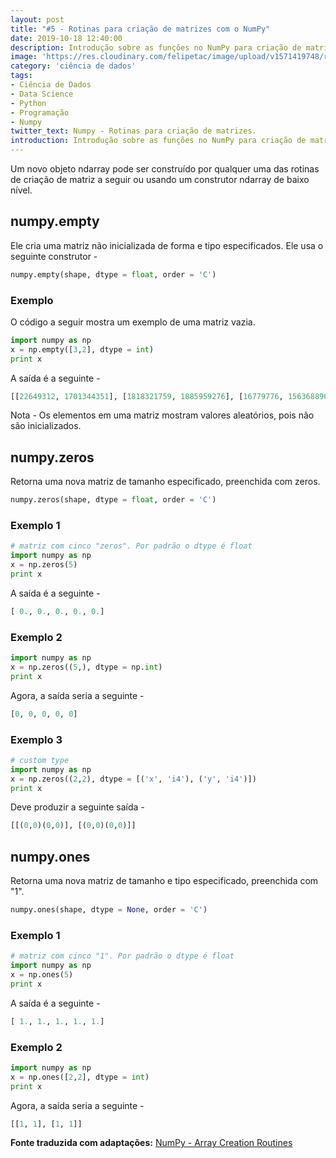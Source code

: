 ```yaml
---
layout: post
title: "#5 - Rotinas para criação de matrizes com o NumPy"
date: 2019-10-18 12:40:00
description: Introdução sobre as funções no NumPy para criação de matrizes.
image: 'https://res.cloudinary.com/felipetac/image/upload/v1571419748/rubrik4_ghyneb.jpg'
category: 'ciência de dados'
tags:
- Ciência de Dados
- Data Science
- Python
- Programação
- Numpy
twitter_text: Numpy - Rotinas para criação de matrizes.
introduction: Introdução sobre as funções no NumPy para criação de matrizes.
---
```


Um novo objeto ndarray pode ser construído por qualquer uma das rotinas de criação de matriz a seguir ou usando um
construtor ndarray de baixo nível.

## numpy.empty

Ele cria uma matriz não inicializada de forma e tipo especificados. Ele usa o seguinte construtor -

```py
numpy.empty(shape, dtype = float, order = 'C')
```

### Exemplo

O código a seguir mostra um exemplo de uma matriz vazia.

```py
import numpy as np
x = np.empty([3,2], dtype = int)
print x
```

A saída é a seguinte -

```py
[[22649312, 1701344351], [1818321759, 1885959276], [16779776, 156368896]]
```

Nota - Os elementos em uma matriz mostram valores aleatórios, pois não são inicializados.

## numpy.zeros

Retorna uma nova matriz de tamanho especificado, preenchida com zeros.

```py
numpy.zeros(shape, dtype = float, order = 'C')
```

### Exemplo 1

```py
# matriz com cinco "zeros". Por padrão o dtype é float
import numpy as np
x = np.zeros(5)
print x
```

A saída é a seguinte -

```py
[ 0., 0., 0., 0., 0.]
```

### Exemplo 2

```py
import numpy as np
x = np.zeros((5,), dtype = np.int)
print x
```

Agora, a saída seria a seguinte -

```py
[0, 0, 0, 0, 0]
```

### Exemplo 3

```py
# custom type
import numpy as np
x = np.zeros((2,2), dtype = [('x', 'i4'), ('y', 'i4')])
print x
```

Deve produzir a seguinte saída -
```py
[[(0,0)(0,0)], [(0,0)(0,0)]]
 ```

## numpy.ones

Retorna uma nova matriz de tamanho e tipo especificado, preenchida com "1".

```py
numpy.ones(shape, dtype = None, order = 'C')
```

### Exemplo 1

```py
# matriz com cinco "1". Por padrão o dtype é float
import numpy as np
x = np.ones(5)
print x
```

A saída é a seguinte -

```py
[ 1., 1., 1., 1., 1.]
```

### Exemplo 2

```py
import numpy as np
x = np.ones([2,2], dtype = int)
print x
```

Agora, a saída seria a seguinte -

```py
[[1, 1], [1, 1]]
```

**Fonte traduzida com adaptações:** [NumPy - Array Creation Routines](https://www.tutorialspoint.com/numpy/numpy_array_creation_routines.htm)